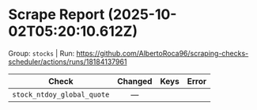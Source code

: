 # Scrape Report (2025-10-02T05:20:10.612Z)

Group: `stocks`  |  Run: https://github.com/AlbertoRoca96/scraping-checks-scheduler/actions/runs/18184137961

| Check | Changed | Keys | Error |
|---|:---:|:--|:--|
| `stock_ntdoy_global_quote` | — |  |  |
